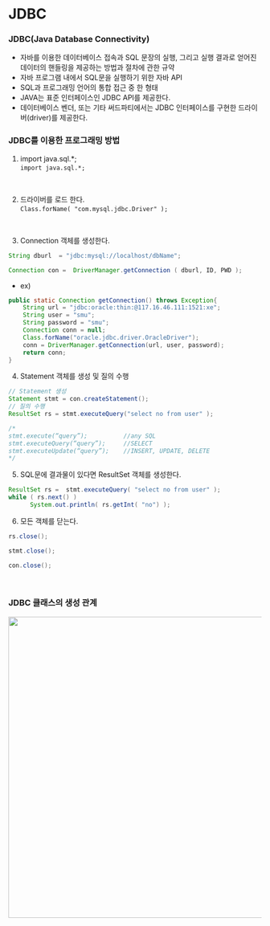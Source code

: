 # JDBC

### JDBC(Java Database Connectivity)
- 자바를 이용한 데이터베이스 접속과 SQL 문장의 실행, 그리고 실행 결과로 얻어진 데이터의 핸들링을 제공하는 방법과 절차에 관한 규약
- 자바 프로그램 내에서 SQL문을 실행하기 위한 자바 API
- SQL과 프로그래밍 언어의 통합 접근 중 한 형태
- JAVA는 표준 인터페이스인 JDBC API를 제공한다.
- 데이터베이스 벤더, 또는 기타 써드파티에서는 JDBC 인터페이스를 구현한 드라이버(driver)를 제공한다.

### JDBC를 이용한 프로그래밍 방법
1. import java.sql.*; <br>
`import java.sql.*;`
<br>

2. 드라이버를 로드 한다. <br>
`Class.forName( "com.mysql.jdbc.Driver" );`
<br>

3. Connection 객체를 생성한다.
```java
String dburl  = "jdbc:mysql://localhost/dbName";

Connection con =  DriverManager.getConnection ( dburl, ID, PWD );
```

- ex)
```java
public static Connection getConnection() throws Exception{
	String url = "jdbc:oracle:thin:@117.16.46.111:1521:xe";
	String user = "smu";
	String password = "smu";
	Connection conn = null;
	Class.forName("oracle.jdbc.driver.OracleDriver");
	conn = DriverManager.getConnection(url, user, password);
	return conn;
}
```
4. Statement 객체를 생성 및 질의 수행
```java
// Statement 생성
Statement stmt = con.createStatement();
// 질의 수행
ResultSet rs = stmt.executeQuery("select no from user" );

/*
stmt.execute(“query”);          //any SQL
stmt.executeQuery(“query”);     //SELECT
stmt.executeUpdate(“query”);    //INSERT, UPDATE, DELETE
*/
```
5. SQL문에 결과물이 있다면 ResultSet 객체를 생성한다.
```java
ResultSet rs =  stmt.executeQuery( "select no from user" );
while ( rs.next() )
      System.out.println( rs.getInt( "no") );
```

6. 모든 객체를 닫는다.
```java
rs.close();

stmt.close();

con.close();
```
<br>

### JDBC 클래스의 생성 관계
<p align="center"><img src = "https://github.com/qlalzl9/TIL/blob/master/Database/img/JDBC_1.png" width="600px"></p>
<br>




